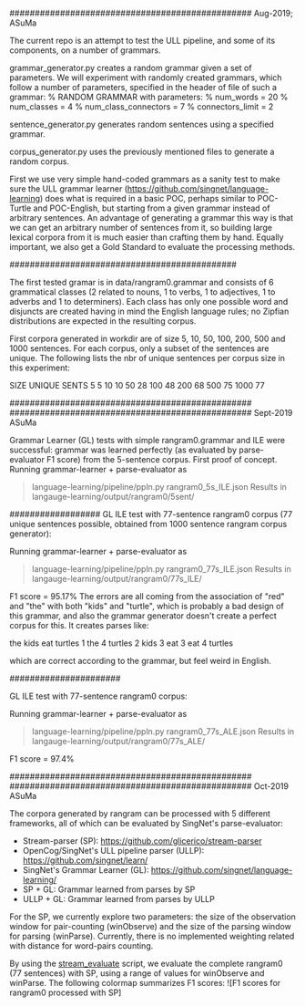 ################################################
Aug-2019; ASuMa

The current repo is an attempt to test the ULL pipeline, and some of its components,
on a number of grammars.

grammar_generator.py creates a random grammar given a set of parameters.
We will experiment with randomly created grammars, which follow a number of parameters,
specified in the header of file of such a grammar:
% RANDOM GRAMMAR with parameters:
% num_words = 20
% num_classes = 4
% num_class_connectors = 7
% connectors_limit = 2

sentence_generator.py generates random sentences using a specified grammar.

corpus_generator.py uses the previously mentioned files to generate a random corpus.

First we use very simple hand-coded grammars as a sanity test to make sure the ULL grammar
learner (https://github.com/singnet/language-learning)
does what is required in a basic POC, perhaps similar to POC-Turtle and POC-English,
but starting from a given grammar instead of arbitrary sentences. 
An advantage of generating a grammar this way is that we can get an 
arbitrary number of sentences from it, so building large lexical
corpora from it is much easier than crafting them by hand.
Equally important, we also get a Gold Standard to evaluate the processing methods.

#############################################

The first tested gramar is in data/rangram0.grammar and consists of 6 grammatical classes
(2 related to nouns, 1 to verbs, 1 to adjectives, 1 to adverbs and 1 to determiners).
Each class has only one possible word and disjuncts are created having in mind the
English language rules; no Zipfian distributions are expected in the resulting corpus.

First corpora generated in workdir are of size 5, 10, 50, 100, 200, 500 and 1000 sentences.
For each corpus, only a subset of the sentences are unique. The following lists the nbr
of unique sentences per corpus size in this experiment:

SIZE  	UNIQUE SENTS
5		5
10		10
50		28
100		48
200		68
500		75
1000	77

################################################
################################################
Sept-2019 ASuMa

Grammar Learner (GL) tests with simple rangram0.grammar and ILE were successful: grammar was learned perfectly (as evaluated by parse-evaluator F1 score) from the 5-sentence corpus. First proof of concept.
Running grammar-learner + parse-evaluator as
> language-learning/pipeline/ppln.py rangram0_5s_ILE.json
Results in 
> langauge-learning/output/rangram0/5sent/

##################
GL ILE test with 77-sentence rangram0 corpus (77 unique sentences possible, obtained from 1000 sentence rangram corpus generator):

Running grammar-learner + parse-evaluator as
> language-learning/pipeline/ppln.py rangram0_77s_ILE.json
Results in 
> langauge-learning/output/rangram0/77s_ILE/

F1 score = 95.17%
The errors are all coming from the association of "red" and "the" with both "kids" and "turtle", which is probably a bad design of this grammar, and also the grammar generator doesn't create a perfect corpus for this. It creates parses like:

the kids eat turtles
1 the 4 turtles
2 kids 3 eat
3 eat 4 turtles

which are correct according to the grammar, but feel weird in English.

######################

GL ILE test with 77-sentence rangram0 corpus:

Running grammar-learner + parse-evaluator as
> language-learning/pipeline/ppln.py rangram0_77s_ALE.json
Results in 
> langauge-learning/output/rangram0/77s_ALE/

F1 score = 97.4%

################################################
################################################
Oct-2019 ASuMa

The corpora generated by rangram can be processed with 5 different frameworks, all of which
can be evaluated by SingNet's parse-evaluator:

- Stream-parser (SP): https://github.com/glicerico/stream-parser
- OpenCog/SingNet's ULL pipeline parser (ULLP): https://github.com/singnet/learn/
- SingNet's Grammar Learner (GL): https://github.com/singnet/language-learning/
- SP + GL: Grammar learned from parses by SP
- ULLP + GL: Grammar learned from parses by ULLP

For the SP, we currently explore two parameters: the size of the observation window for pair-counting (winObserve) and the size of the parsing window for parsing (winParse).
Currently, there is no implemented weighting related with distance for word-pairs counting.

By using the [stream_evaluate](https://github.com/glicerico/stream-parser/blob/master/src/scripts/stream_evaluate.sh) script, we evaluate the complete rangram0 (77 sentences) with SP, using a range of values for winObserve and winParse. 
The following colormap summarizes F1 scores: 
![F1 scores for rangram0 processed with SP]



